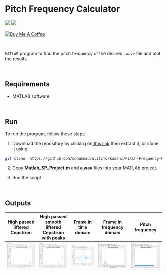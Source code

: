 # Pitch Frequency Calculator

<img src="https://badgen.net/badge/Version/1.0/blue?icon=github"> <img src="https://badgen.net/badge/Status/Stable/green?icon=git">
<br/>
<br/>
<a href="https://www.buymeacoffee.com/mohammadjalili" target="_blank"><img src="https://cdn.buymeacoffee.com/buttons/default-orange.png" alt="Buy Me A Coffee" height="41" width="174"></a>

<br/>

`MATLAB` program to find the pitch frequency of the desired `.wave` file and plot the results.


<br/>

## Requirements
- MATLAB software

<br/>

## Run
To run the program, follow these steps:

1. Download the repository by clicking on[ this link](https://github.com/mohammadJaliliTorkamani/Pitch-Frequency-Calculator/archive/refs/heads/master.zip " this link") then extract it, or clone it using:
```bash
git clone  https://github.com/mohammadJaliliTorkamani/Pitch-Frequency-Calculator.git
```

2. Copy **Matlab_SP_Project.m**  and **a.wav**  files into your MATLAb project.

3. Run the script

<br/>

## Outputs
| High passed liftered Cepstrum   |  High passed smooth liftered Cepstrum with peaks  |  Frame in time domain | Frame in frequency domain  | Pitch frequency  |
| ------------ | ------------ | ------------ | ------------ | ------------ |
|  ![scr1](https://github.com/mohammadJaliliTorkamani/Pitch-Frequency-Calculator/blob/master/Screenshots/Cepstrum%20with%20high%20pass%20lifter.PNG "scr1") |  ![scr2](https://github.com/mohammadJaliliTorkamani/Pitch-Frequency-Calculator/blob/master/Screenshots/cepstrum%20flattened%20high%20passed%20liftered.PNG "scr2") | ![scr3](https://github.com/mohammadJaliliTorkamani/Pitch-Frequency-Calculator/blob/master/Screenshots/Frames%20in%20the%20time%20domain.PNG "scr3")  |  ![scr4](https://github.com/mohammadJaliliTorkamani/Pitch-Frequency-Calculator/blob/master/Screenshots/Frames%20in%20the%20frequency%20domain.PNG "scr4") | ![scr5](https://github.com/mohammadJaliliTorkamani/Pitch-Frequency-Calculator/blob/master/Screenshots/Pitch%20frequency.PNG "scr5")  |


